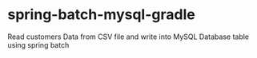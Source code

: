 # spring-batch-mysql-gradle
Read customers Data from CSV file and write into MySQL Database table using spring batch
